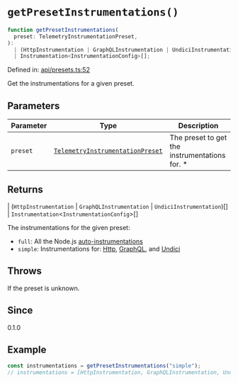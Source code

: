# `getPresetInstrumentations()`

```ts
function getPresetInstrumentations(
  preset: TelemetryInstrumentationPreset,
):
  | (HttpInstrumentation | GraphQLInstrumentation | UndiciInstrumentation)[]
  | Instrumentation<InstrumentationConfig>[];
```

Defined in: [api/presets.ts:52](https://github.com/adobe/aio-lib-telemetry/blob/311fa6dfe22958d569615a6746bf4a3a8211a5c3/source/api/presets.ts#L52)

Get the instrumentations for a given preset.

## Parameters

| Parameter | Type                                                                                  | Description                                    |
| --------- | ------------------------------------------------------------------------------------- | ---------------------------------------------- |
| `preset`  | [`TelemetryInstrumentationPreset`](../type-aliases/TelemetryInstrumentationPreset.md) | The preset to get the instrumentations for. \* |

## Returns

\| (`HttpInstrumentation` \| `GraphQLInstrumentation` \| `UndiciInstrumentation`)[]
\| `Instrumentation`\<`InstrumentationConfig`\>[]

The instrumentations for the given preset:

- `full`: All the Node.js [auto-instrumentations](https://www.npmjs.com/package/@opentelemetry/auto-instrumentations-node)
- `simple`: Instrumentations for:
  [Http](https://www.npmjs.com/package/@opentelemetry/instrumentation-http),
  [GraphQL](https://www.npmjs.com/package/@opentelemetry/instrumentation-graphql), and
  [Undici](https://www.npmjs.com/package/@opentelemetry/instrumentation-undici)

## Throws

If the preset is unknown.

## Since

0.1.0

## Example

```ts
const instrumentations = getPresetInstrumentations("simple");
// instrumentations = [HttpInstrumentation, GraphQLInstrumentation, UndiciInstrumentation]
```
